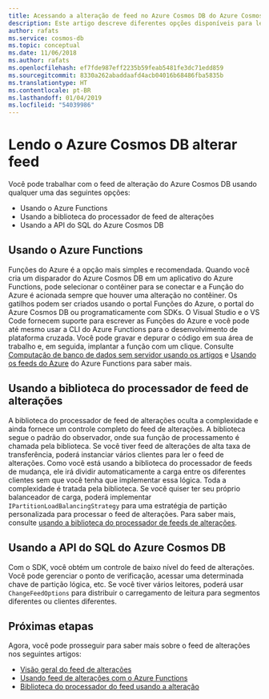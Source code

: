 ```yaml
---
title: Acessando a alteração de feed no Azure Cosmos DB do Azure Cosmos DB
description: Este artigo descreve diferentes opções disponíveis para ler e acessar o feed de alterações no Azure Cosmos DB no Azure Cosmos DB.
author: rafats
ms.service: cosmos-db
ms.topic: conceptual
ms.date: 11/06/2018
ms.author: rafats
ms.openlocfilehash: ef7fde987eff2235b59feab5481fe3dc71edd859
ms.sourcegitcommit: 8330a262abaddaafd4acb04016b68486fba5835b
ms.translationtype: HT
ms.contentlocale: pt-BR
ms.lasthandoff: 01/04/2019
ms.locfileid: "54039986"
---
```

# <a name="reading-azure-cosmos-db-change-feed"></a>Lendo o Azure Cosmos DB alterar feed

Você pode trabalhar com o feed de alteração do Azure Cosmos DB usando qualquer uma das seguintes opções:

* Usando o Azure Functions
* Usando a biblioteca do processador de feed de alterações
* Usando a API do SQL do Azure Cosmos DB

## <a name="using-azure-functions"></a>Usando o Azure Functions

Funções do Azure é a opção mais simples e recomendada. Quando você cria um disparador do Azure Cosmos DB em um aplicativo do Azure Functions, pode selecionar o contêiner para se conectar e a Função do Azure é acionada sempre que houver uma alteração no contêiner. Os gatilhos podem ser criados usando o portal Funções do Azure, o portal do Azure Cosmos DB ou programaticamente com SDKs. O Visual Studio e o VS Code fornecem suporte para escrever as Funções do Azure e você pode até mesmo usar a CLI do Azure Functions para o desenvolvimento de plataforma cruzada. Você pode gravar e depurar o código em sua área de trabalho e, em seguida, implantar a função com um clique. Consulte [Computação de banco de dados sem servidor usando os artigos](serverless-computing-database.md) e [Usando os feeds do Azure](change-feed-functions.md) do Azure Functions para saber mais.

## <a name="using-the-change-feed-processor-library"></a>Usando a biblioteca do processador de feed de alterações

A biblioteca do processador de feed de alterações oculta a complexidade e ainda fornece um controle completo do feed de alterações. A biblioteca segue o padrão do observador, onde sua função de processamento é chamada pela biblioteca. Se você tiver feed de alterações de alta taxa de transferência, poderá instanciar vários clientes para ler o feed de alterações. Como você está usando a biblioteca do processador de feeds de mudança, ele irá dividir automaticamente a carga entre os diferentes clientes sem que você tenha que implementar essa lógica. Toda a complexidade é tratada pela biblioteca. Se você quiser ter seu próprio balanceador de carga, poderá implementar `IPartitionLoadBalancingStrategy` para uma estratégia de partição personalizada para processar o feed de alterações. Para saber mais, consulte [usando a biblioteca do processador de feeds de alterações](change-feed-processor.md).

## <a name="using-the-azure-cosmos-db-sql-api-sdk"></a>Usando a API do SQL do Azure Cosmos DB

Com o SDK, você obtém um controle de baixo nível do feed de alterações. Você pode gerenciar o ponto de verificação, acessar uma determinada chave de partição lógica, etc. Se você tiver vários leitores, poderá usar `ChangeFeedOptions` para distribuir o carregamento de leitura para segmentos diferentes ou clientes diferentes. 

## <a name="next-steps"></a>Próximas etapas

Agora, você pode prosseguir para saber mais sobre o feed de alterações nos seguintes artigos:

* [Visão geral do feed de alterações](change-feed.md)
* [Usando feed de alterações com o Azure Functions](change-feed-functions.md)
* [Biblioteca do processador do feed usando a alteração](change-feed-processor.md)
